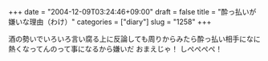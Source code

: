 +++
date = "2004-12-09T03:24:46+09:00"
draft = false
title = "酔っ払いが嫌いな理由（わけ）"
categories = ["diary"]
slug = "1258"
+++

酒の勢いでいろいろ言い腐る上に反論しても周りからみたら酔っ払い相手になに熱くなってんのって事になるから嫌いだ
おまえじゃ！
しぺぺぺぺ！
